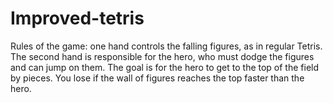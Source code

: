 # Improved-tetris
Rules of the game: one hand controls the falling figures, as in regular Tetris. The second hand is responsible for the hero, who must dodge the figures and can jump on them. The goal is for the hero to get to the top of the field by pieces. You lose if the wall of figures reaches the top faster than the hero.
